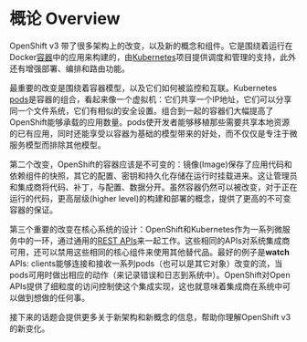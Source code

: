 # 概论 Overview

OpenShift v3 带了很多架构上的改变，以及新的概念和组件。它是围绕着运行在Docker[容器](https://docs.openshift.org/latest/architecture/core_concepts/containers_and_images.html#containers)中的应用来构建的，由[Kubernetes](http://kubernetes.io/)项目提供调度和管理的支持，此外还有增强部署、编排和路由功能。

最重要的改变是围绕着容器模型，以及它们如何被监控和互联。Kubernetes [pods](https://docs.openshift.org/latest/architecture/core_concepts/pods_and_services.html#pods)是容器的组合，看起来像一个虚拟机：它们共享一个IP地址，它们可以分享同一个文件系统，它们有相似的安全设置。组合到一起的容器们大幅提高了OpenShift能够承载的应用数量。pods使开发者能够移植那些需要共享本地资源的已有应用，同时还能享受以容器为基础的模型带来的好处，而不仅仅是专注于微服务模型而排除其他模型。

第二个改变，OpenShift的容器应该是不可变的：镜像\(Image\)保存了应用代码和依赖组件的快照，其它的配置、密钥和持久化存储在运行时挂载进来。这让管理员和集成商将代码、补丁，与配置、数据分开。虽然容器仍然可以被改变，对于正在运行的代码，更高层级\(higher level\)的构建和部署的概念，提供了更高的不可变容器的保证。

第三个重要的改变在核心系统的设计：OpenShift和Kubernetes作为一系列微服务中的一环，通过通用的[REST APIs](https://docs.openshift.org/latest/rest_api/index.html#rest-api-index)来一起工作。这些相同的APIs对系统集成商可用，还可以禁用这些相同的核心组件来使用其他替代品。最好的例子是**watch** APIs: clients能够连接和接收一系列pods（也可以是其它对象）改变的流，当pods可用时做出相应的动作（来记录错误和日志到系统中）。OpenShift对Open APIs提供了细粒度的访问控制使这个集成实现，这也就意味着集成商在系统中可以做到想做的任何事。

接下来的话题会提供更多关于新架构和新概念的信息，帮助你理解OpenShift v3的新变化。

